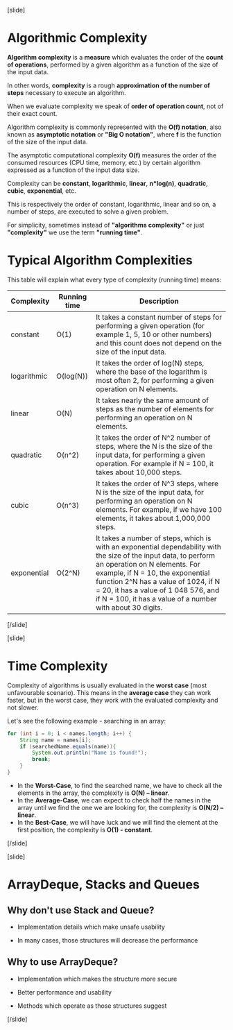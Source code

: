 [slide]
# Algorithmic Complexity

**Algorithm complexity** is a **measure** which evaluates the order of the **count of operations**, performed by a given algorithm as a function of the size of the input data.

In other words, **complexity** is a rough **approximation of the number of steps** necessary to execute an algorithm.

When we evaluate complexity we speak of **order of operation count**, not of their exact count.

Algorithm complexity is commonly represented with the **O(f) notation**, also known as **asymptotic notation** or **"Big O notation"**, where **f** is the function of the size of the input data.

The asymptotic computational complexity **O(f)** measures the order of the consumed resources (CPU time, memory, etc.) by certain algorithm expressed as a function of the input data size.

Complexity can be **constant**, **logarithmic**, **linear**, **n*log(n)**, **quadratic**, **cubic**, **exponential**, etc.

This is respectively the order of constant, logarithmic, linear and so on, a number of steps, are executed to solve a given problem.

For simplicity, sometimes instead of **"algorithms complexity"** or just **"complexity"** we use the term **"running time"**.

# Typical Algorithm Complexities

This table will explain what every type of complexity (running time) means:

| **Complexity** | **Running time** | **Description** |
| --- | --- | --- |
|  constant   |    O(1)      | It takes a constant number of steps for performing a given operation (for example 1, 5, 10 or other numbers) and this count does not depend on the size of the input data. |
| logarithmic |  O(log(N))   | It takes the order of log(N) steps, where the base of the logarithm is most often 2, for performing a given operation on N elements. |
|   linear    |    O(N)      | It takes nearly the same amount of steps as the number of elements for performing an operation on N elements. |
|  quadratic  |    O(n^2)     | It takes the order of N^2 number of steps, where the N is the size of the input data, for performing a given operation.  For example if N = 100, it takes about 10,000 steps. |
|   cubic     |    O(n^3)     | It takes the order of N^3 steps, where N is the size of the input data, for performing an operation on N elements. For example, if we have 100 elements, it takes about 1,000,000 steps. |
|exponential|O(2^N)| It takes a number of steps, which is with an exponential dependability with the size of the input data, to perform an operation on N elements. For example, if N = 10, the exponential function 2^N has a value of 1024, if N = 20, it has a value of 1 048 576, and if N = 100, it has a value of a number with about 30 digits.|

[/slide]

[slide]

# Time Complexity

Complexity of algorithms is usually evaluated in the **worst case** (most unfavourable scenario). 
This means in the **average case** they can work faster, but in the worst case, they work with the evaluated complexity and not slower.

Let's see the following example - searching in an array:
```java
for (int i = 0; i < names.length; i++) {
    String name = names[i];
    if (searchedName.equals(name)){
        System.out.println("Name is found!");
        break;
    }
}
```
- In the **Worst-Case**, to find the searched name, we have to check all the elements in the array, the complexity is **O(N) – linear**.
- In the **Average-Case**, we can expect to check half the names in the array until we find the one we are looking for, the complexity is **O(N/2) – linear**.
- In the **Best-Case**, we will have luck and we will find the element at the first position, the complexity is **O(1) - constant**.

[/slide]


[slide]

# ArrayDeque, Stacks and Queues

## Why don't use Stack and Queue?

- Implementation details which make unsafe usability

- In many cases, those structures will decrease the performance


## Why to use ArrayDeque?

- Implementation which makes the structure more secure

- Better performance and usability

- Methods which operate as those structures suggest



[/slide]
